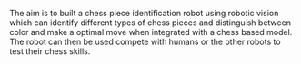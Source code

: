 The aim is to built a chess piece identification robot using robotic vision which can identify different types of chess pieces and distinguish between color and make a optimal move when integrated with a chess based model. The robot can then be used compete with humans or the other robots to test their chess skills.
